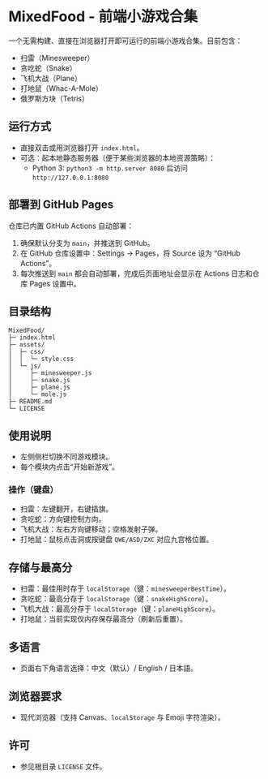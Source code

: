 # MixedFood - 前端小游戏合集

一个无需构建、直接在浏览器打开即可运行的前端小游戏合集。目前包含：
- 扫雷（Minesweeper）
- 贪吃蛇（Snake）
- 飞机大战（Plane）
- 打地鼠（Whac-A-Mole）
- 俄罗斯方块（Tetris）

## 运行方式
- 直接双击或用浏览器打开 `index.html`。
- 可选：起本地静态服务器（便于某些浏览器的本地资源策略）：
  - Python 3: `python3 -m http.server 8080` 后访问 `http://127.0.0.1:8080`

## 部署到 GitHub Pages
仓库已内置 GitHub Actions 自动部署：
1. 确保默认分支为 `main`，并推送到 GitHub。
2. 在 GitHub 仓库设置中：Settings → Pages，将 Source 设为 “GitHub Actions”。
3. 每次推送到 `main` 都会自动部署，完成后页面地址会显示在 Actions 日志和仓库 Pages 设置中。


## 目录结构
```
MixedFood/
├─ index.html
├─ assets/
│  ├─ css/
│  │  └─ style.css
│  └─ js/
│     ├─ minesweeper.js
│     ├─ snake.js
│     ├─ plane.js
│     └─ mole.js
├─ README.md
└─ LICENSE
```

## 使用说明
- 左侧侧栏切换不同游戏模块。
- 每个模块内点击“开始新游戏”。

### 操作（键盘）
- 扫雷：左键翻开，右键插旗。
- 贪吃蛇：方向键控制方向。
- 飞机大战：左右方向键移动；空格发射子弹。
- 打地鼠：鼠标点击洞或按键盘 `QWE/ASD/ZXC` 对应九宫格位置。

## 存储与最高分
- 扫雷：最佳用时存于 `localStorage`（键：`minesweeperBestTime`）。
- 贪吃蛇：最高分存于 `localStorage`（键：`snakeHighScore`）。
- 飞机大战：最高分存于 `localStorage`（键：`planeHighScore`）。
- 打地鼠：当前实现仅内存保存最高分（刷新后重置）。

## 多语言
- 页面右下角语言选择：中文（默认）/ English / 日本語。

## 浏览器要求
- 现代浏览器（支持 Canvas、`localStorage` 与 Emoji 字符渲染）。

## 许可
- 参见根目录 `LICENSE` 文件。